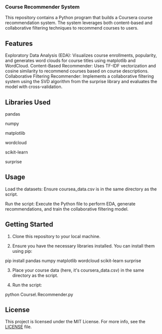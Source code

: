 ### Course Recommender System
This repository contains a Python program that builds a Coursera course recommendation system. The system leverages both content-based and collaborative filtering techniques to recommend courses to users.

## Features
Exploratory Data Analysis (EDA): Visualizes course enrollments, popularity, and generates word clouds for course titles using matplotlib and WordCloud.
Content-Based Recommender: Uses TF-IDF vectorization and cosine similarity to recommend courses based on course descriptions.
Collaborative Filtering Recommender: Implements a collaborative filtering system using the SVD algorithm from the surprise library and evaluates the model with cross-validation.

## Libraries Used
pandas

numpy

matplotlib

wordcloud

scikit-learn

surprise

## Usage
Load the datasets: Ensure coursea_data.csv is in the same directory as the script.

Run the script: Execute the Python file to perform EDA, generate recommendations, and train the collaborative filtering model.

## Getting Started
1. Clone this repository to your local machine.
   
2. Ensure you have the necessary libraries installed. You can install them using pip:

pip install pandas numpy matplotlib wordcloud scikit-learn surprise

3. Place your course data (here, it's coursera_data.csv) in the same directory as the script.

4. Run the script:

python Course\ Recommender.py

## License
This project is licensed under the MIT License. For more info, see the [LICENSE](https://github.com/JaCar-868/Course-Recommender/blob/main/LICENSE) file.
